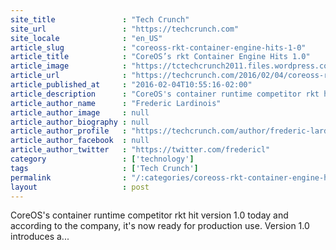 ```yaml
---
site_title               : "Tech Crunch"
site_url                 : "https://techcrunch.com"
site_locale              : "en_US"
article_slug             : "coreoss-rkt-container-engine-hits-1-0"
article_title            : "CoreOS’s rkt Container Engine Hits 1.0"
article_image            : "https://tctechcrunch2011.files.wordpress.com/2016/02/rkt-1-0-banner.png?w=764&h=400&crop=1"
article_url              : "https://techcrunch.com/2016/02/04/coreoss-rkt-container-engine-10/"
article_published_at     : "2016-02-04T10:55:16-02:00"
article_description      : "CoreOS's container runtime competitor rkt hit version 1.0 today and according to the company, it's now ready for production use. Version 1.0 introduces a..."
article_author_name      : "Frederic Lardinois"
article_author_image     : null
article_author_biography : null
article_author_profile   : "https://techcrunch.com/author/frederic-lardinois/"
article_author_facebook  : null
article_author_twitter   : "https://twitter.com/fredericl"
category                 : ['technology']
tags                     : ['Tech Crunch']
permalink                : "/:categories/coreoss-rkt-container-engine-hits-1-0/"
layout                   : post
---
```


CoreOS's container runtime competitor rkt hit version 1.0 today and according to the company, it's now ready for production use. Version 1.0 introduces a...
